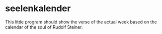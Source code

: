 # seelenkalender
This little program should show the verse of the actual week based on the calendar of the soul of Rudolf Steiner.
